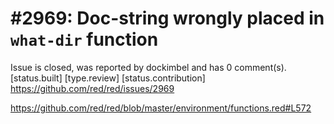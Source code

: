 
#2969: Doc-string wrongly placed in `what-dir` function
================================================================================
Issue is closed, was reported by dockimbel and has 0 comment(s).
[status.built] [type.review] [status.contribution]
<https://github.com/red/red/issues/2969>

https://github.com/red/red/blob/master/environment/functions.red#L572


